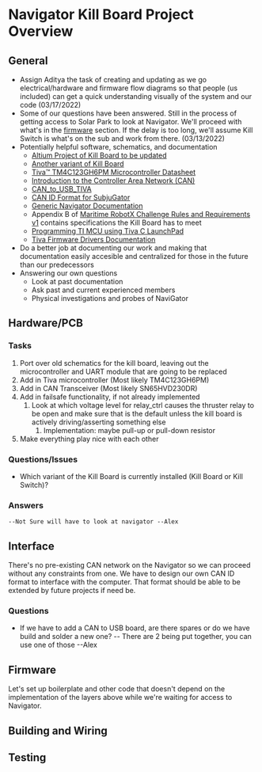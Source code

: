 # Navigator Kill Board Project Overview

## General
* Assign Aditya the task of creating and updating as we go electrical/hardware and firmware flow diagrams so that people (us included) can get a quick understanding visually of the system and our code (03/17/2022) 
* Some of our questions have been answered. Still in the process of getting access to Solar Park to look at Navigator. We'll proceed with what's in the [firmware](https://github.com/uf-mil-electrical/Navigator_Kill_Board/edit/master/Project%20Overview.md#firmware) section. If the delay is too long, we'll assume Kill Switch is what's on the sub and work from there. (03/13/2022)
* Potentially helpful software, schematics, and documentation
	* [Altium Project of Kill Board to be updated](https://github.com/uf-mil-electrical/SVN-Legacy/tree/master/Navigator%20SVN/Current%20Projects/Kill%20Board)
	* [Another variant of Kill Board](https://github.com/uf-mil-electrical/SVN-Legacy/tree/master/Navigator%20SVN/Current%20Projects/Kill%20Switch)
	* [Tiva™ TM4C123GH6PM Microcontroller Datasheet](https://www.ti.com/lit/gpn/tm4c123gh6pm)
	* [Introduction to the Controller Area Network (CAN)](https://www.ti.com/lit/an/sloa101b/sloa101b.pdf)
	* [CAN_to_USB_TIVA](https://github.com/uf-mil-electrical/SVN-Legacy/tree/master/Navigator%20SVN/Current%20Projects/CAN_to_USB_TIVA)
	* [CAN ID Format for SubjuGator](https://github.com/uf-mil-electrical/SVN-Legacy/blob/master/Subjugator%20SVN/Firmware/CAN%20ID%20Groups.xlsx)	
	* [Generic Navigator Documentation](https://github.com/uf-mil-electrical/NaviGator-Wiring-Documentaion)
	* Appendix B of [Maritime RobotX Challenge Rules and Requirements v1](https://robonation.org/app/uploads/sites/2/2021/06/2022-Maritime-RobotX-Challenge-Rules-and-Requirements-v1.0.pdf) contains specifications the Kill Board has to meet
	* [Programming TI MCU using Tiva C LaunchPad](https://publiclab.org/notes/JSummers/12-29-2018/programming-texas-instruments-microcontrollers-using-the-tiva-c-launchpad)
	* [Tiva Firmware Drivers Documentation](https://ume.gatech.edu/mechatronics_lab/LabMaterials/6_TivaWare_Peripheral_Driver_Library_User_Guide_Rev2.1.1.71.pdf)
* Do a better job at documenting our work and making that documentation easily accesible and centralized for those in the future than our predecessors 
* Answering our own questions
	* Look at past documentation
	* Ask past and current experienced members
	* Physical investigations and probes of NaviGator

## Hardware/PCB
### Tasks
1. Port over old schematics for the kill board, leaving out the microcontroller and UART module that are going to be replaced
2. Add in Tiva microcontroller (Most likely TM4C123GH6PM)
3. Add in CAN Transceiver (Most likely SN65HVD230DR)
4. Add in failsafe functionality, if not already implemented
	1. Look at which voltage level for relay_ctrl causes the thruster relay to be open and make sure that is the default unless the kill board is actively driving/asserting something else
		1. Implementation: maybe pull-up or pull-down resistor
5. Make everything play nice with each other

### Questions/Issues
* Which variant of the Kill Board is currently installed (Kill Board or Kill Switch)? 
### Answers
	--Not Sure will have to look at navigator --Alex 

## Interface
There's no pre-existing CAN network on the Navigator so we can proceed without any constraints from one. We have to design our own CAN ID format to interface with the computer. That format should be able to be extended by future projects if need be. 
	
### Questions
* If we have to add a CAN to USB board, are there spares or do we have build and solder a new one?
		-- There are 2 being put together, you can use one of those --Alex 

## Firmware
Let's set up boilerplate and other code that doesn't depend on the implementation of the layers above while we're waiting for access to Navigator.

## Building and Wiring

## Testing
